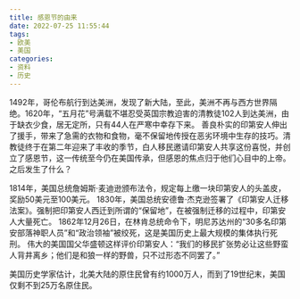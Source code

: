 ```yaml
---
title: 感恩节的由来
date: 2022-07-25 11:55:44
tags:
- 欧美
- 美国
categories:
- 资料
- 历史
---
```


1492年，哥伦布航行到达美洲，发现了新大陆，至此，美洲不再与西方世界隔绝。1620年，“五月花”号满载不堪忍受英国宗教迫害的清教徒102人到达美洲，由于缺衣少食，居无定所，只有44人在严寒中幸存下来。
善良朴实的印第安人伸出了援手，带来了急需的衣物和食物，毫不保留地传授在恶劣环境中生存的技巧。清教徒终于在第二年迎来了丰收的季节，白人移民邀请印第安人共享这份喜悦，并创立了感恩节，这一传统至今仍在美国传承，但感恩的焦点归于他们心目中的上帝。之后发生了什么？
<!--more-->
1814年，美国总统詹姆斯·麦迪逊颁布法令，规定每上缴一块印第安人的头盖皮，奖励50美元至100美元。
1830年，美国总统安德鲁·杰克逊签署了《印第安人迁移法案》。强制把印第安人西迁到所谓的“保留地”，在被强制迁移的过程中，印第安人大量死亡。
1862年12月26日，在林肯总统命令下，明尼苏达州的“30多名印第安部落神职人员”和“政治领袖”被绞死，这是美国历史上最大规模的集体执行死刑。
伟大的美国国父华盛顿这样评价印第安人：“我们的移民扩张势必让这些野蛮人背井离乡；他们是和狼一样的野兽，只不过形态不同罢了。”

美国历史学家估计，北美大陆的原住民曾有约1000万人，而到了19世纪末，美国仅剩不到25万名原住民。